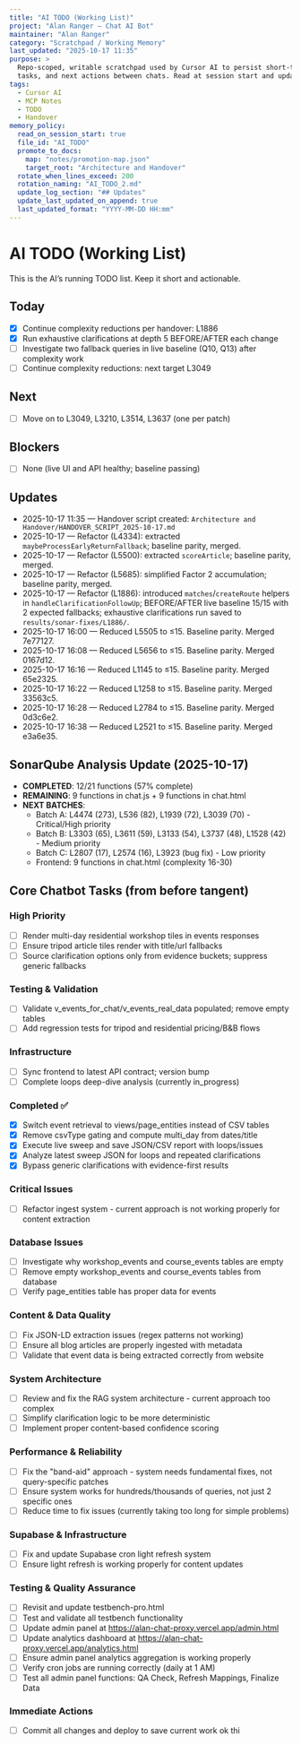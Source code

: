 ```yaml
---
title: "AI TODO (Working List)"
project: "Alan Ranger – Chat AI Bot"
maintainer: "Alan Ranger"
category: "Scratchpad / Working Memory"
last_updated: "2025-10-17 11:35"
purpose: >
  Repo-scoped, writable scratchpad used by Cursor AI to persist short-term memory,
  tasks, and next actions between chats. Read at session start and update after each change.
tags:
  - Cursor AI
  - MCP Notes
  - TODO
  - Handover
memory_policy:
  read_on_session_start: true
  file_id: "AI_TODO"
  promote_to_docs:
    map: "notes/promotion-map.json"
    target_root: "Architecture and Handover"
  rotate_when_lines_exceed: 200
  rotation_naming: "AI_TODO_2.md"
  update_log_section: "## Updates"
  update_last_updated_on_append: true
  last_updated_format: "YYYY-MM-DD HH:mm"
---
```


# AI TODO (Working List)

This is the AI’s running TODO list. Keep it short and actionable.

## Today
- [x] Continue complexity reductions per handover: L1886
- [x] Run exhaustive clarifications at depth 5 BEFORE/AFTER each change
- [ ] Investigate two fallback queries in live baseline (Q10, Q13) after complexity work
- [ ] Continue complexity reductions: next target L3049

## Next
- [ ] Move on to L3049, L3210, L3514, L3637 (one per patch)

## Blockers
- [ ] None (live UI and API healthy; baseline passing)

## Updates
- 2025-10-17 11:35 — Handover script created: `Architecture and Handover/HANDOVER_SCRIPT_2025-10-17.md`
- 2025-10-17 — Refactor (L4334): extracted `maybeProcessEarlyReturnFallback`; baseline parity, merged.
- 2025-10-17 — Refactor (L5500): extracted `scoreArticle`; baseline parity, merged.
- 2025-10-17 — Refactor (L5685): simplified Factor 2 accumulation; baseline parity, merged.
- 2025-10-17 — Refactor (L1886): introduced `matches`/`createRoute` helpers in `handleClarificationFollowUp`; BEFORE/AFTER live baseline 15/15 with 2 expected fallbacks; exhaustive clarifications run saved to `results/sonar-fixes/L1886/`.
- 2025-10-17 16:00 — Reduced L5505 to ≤15. Baseline parity. Merged 7e77127.
- 2025-10-17 16:08 — Reduced L5656 to ≤15. Baseline parity. Merged 0167d12.
- 2025-10-17 16:16 — Reduced L1145 to ≤15. Baseline parity. Merged 65e2325.
- 2025-10-17 16:22 — Reduced L1258 to ≤15. Baseline parity. Merged 33563c5.
- 2025-10-17 16:28 — Reduced L2784 to ≤15. Baseline parity. Merged 0d3c6e2.
- 2025-10-17 16:38 — Reduced L2521 to ≤15. Baseline parity. Merged e3a6e35.

## SonarQube Analysis Update (2025-10-17)
- **COMPLETED**: 12/21 functions (57% complete)
- **REMAINING**: 9 functions in chat.js + 9 functions in chat.html
- **NEXT BATCHES**: 
  - Batch A: L4474 (273), L536 (82), L1939 (72), L3039 (70) - Critical/High priority
  - Batch B: L3303 (65), L3611 (59), L3133 (54), L3737 (48), L1528 (42) - Medium priority  
  - Batch C: L2807 (17), L2574 (16), L3923 (bug fix) - Low priority
  - Frontend: 9 functions in chat.html (complexity 16-30)

## Core Chatbot Tasks (from before tangent)

### High Priority
- [ ] Render multi-day residential workshop tiles in events responses
- [ ] Ensure tripod article tiles render with title/url fallbacks
- [ ] Source clarification options only from evidence buckets; suppress generic fallbacks

### Testing & Validation
- [ ] Validate v_events_for_chat/v_events_real_data populated; remove empty tables
- [ ] Add regression tests for tripod and residential pricing/B&B flows

### Infrastructure
- [ ] Sync frontend to latest API contract; version bump
- [ ] Complete loops deep-dive analysis (currently in_progress)

### Completed ✅
- [x] Switch event retrieval to views/page_entities instead of CSV tables
- [x] Remove csvType gating and compute multi_day from dates/title
- [x] Execute live sweep and save JSON/CSV report with loops/issues
- [x] Analyze latest sweep JSON for loops and repeated clarifications
- [x] Bypass generic clarifications with evidence-first results

### Critical Issues
- [ ] Refactor ingest system - current approach is not working properly for content extraction

### Database Issues
- [ ] Investigate why workshop_events and course_events tables are empty
- [ ] Remove empty workshop_events and course_events tables from database
- [ ] Verify page_entities table has proper data for events

### Content & Data Quality
- [ ] Fix JSON-LD extraction issues (regex patterns not working)
- [ ] Ensure all blog articles are properly ingested with metadata
- [ ] Validate that event data is being extracted correctly from website

### System Architecture
- [ ] Review and fix the RAG system architecture - current approach too complex
- [ ] Simplify clarification logic to be more deterministic
- [ ] Implement proper content-based confidence scoring

### Performance & Reliability
- [ ] Fix the "band-aid" approach - system needs fundamental fixes, not query-specific patches
- [ ] Ensure system works for hundreds/thousands of queries, not just 2 specific ones
- [ ] Reduce time to fix issues (currently taking too long for simple problems)

### Supabase & Infrastructure
- [ ] Fix and update Supabase cron light refresh system
- [ ] Ensure light refresh is working properly for content updates

### Testing & Quality Assurance
- [ ] Revisit and update testbench-pro.html
- [ ] Test and validate all testbench functionality
- [ ] Update admin panel at https://alan-chat-proxy.vercel.app/admin.html
- [ ] Update analytics dashboard at https://alan-chat-proxy.vercel.app/analytics.html
- [ ] Ensure admin panel analytics aggregation is working properly
- [ ] Verify cron jobs are running correctly (daily at 1 AM)
- [ ] Test all admin panel functions: QA Check, Refresh Mappings, Finalize Data

### Immediate Actions
- [ ] Commit all changes and deploy to save current work
ok thi